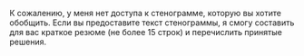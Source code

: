 

К сожалению, у меня нет доступа к стенограмме, которую вы хотите обобщить. Если вы предоставите текст стенограммы, я смогу составить для вас краткое резюме (не более 15 строк) и перечислить принятые решения.